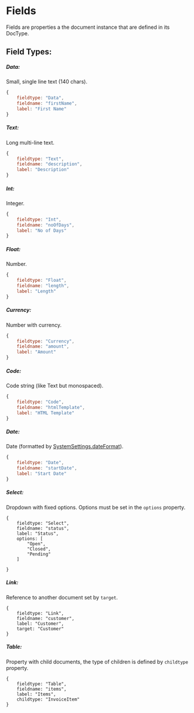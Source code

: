 # Fields

Fields are properties a the document instance that are defined in its DocType.

## Field Types:

##### Data:

Small, single line text (140 chars).

```js
{
    fieldtype: "Data",
    fieldname: "firstName",
    label: "First Name"
}
```

##### Text:

Long multi-line text.

```js
{
    fieldtype: "Text",
    fieldname: "description",
    label: "Description"
}
```

##### Int:

Integer.

```js
{
    fieldtype: "Int",
    fieldname: "noOfDays",
    label: "No of Days"
}
```

##### Float:

Number.

```js
{
    fieldtype: "Float",
    fieldname: "length",
    label: "Length"
}
```

##### Currency:

Number with currency.

```js
{
    fieldtype: "Currency",
    fieldname: "amount",
    label: "Amount"
}
```

##### Code:

Code string (like Text but monospaced).

```js
{
    fieldtype: "Code",
    fieldname: "htmlTemplate",
    label: "HTML Template"
}
```

##### Date:

Date (formatted by [SystemSettings.dateFormat](/frappejs/docs/utilities/system-settings.md)).

```js
{
    fieldtype: "Date",
    fieldname: "startDate",
    label: "Start Date"
}
```

##### Select:

Dropdown with fixed options. Options must be set in the `options` property.

```
{
    fieldtype: "Select",
    fieldname: "status",
    label: "Status",
    options: [
        "Open",
        "Closed",
        "Pending"
    ]

}
```

##### Link:

Reference to another document set by `target`.

```
{
    fieldtype: "Link",
    fieldname: "customer",
    label: "Customer",
    target: "Customer"
}
```

##### Table:

Property with child documents, the type of children is defined by `childtype` property.

```
{
    fieldtype: "Table",
    fieldname: "items",
    label: "Items",
    childtype: "InvoiceItem"
}
```
